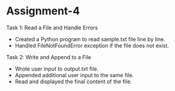 # Assignment-4
Task 1: Read a File and Handle Errors

- Created a Python program to read sample.txt file line by line.
- Handled FileNotFoundError exception if the file does not exist.

Task 2: Write and Append to a File

- Wrote user input to output.txt file.
- Appended additional user input to the same file.
- Read and displayed the final content of the file.

